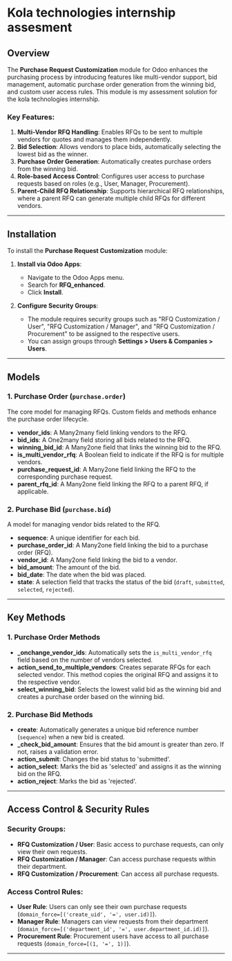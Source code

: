 # Kola technologies internship assesment


## Overview
The **Purchase Request Customization** module for Odoo enhances the purchasing process by introducing features like multi-vendor support, bid management, automatic purchase order generation from the winning bid, and custom user access rules. This module is my assessment solution for the kola technologies internship.

### Key Features:
1. **Multi-Vendor RFQ Handling**: Enables RFQs to be sent to multiple vendors for quotes and manages them independently.
2. **Bid Selection**: Allows vendors to place bids, automatically selecting the lowest bid as the winner.
3. **Purchase Order Generation**: Automatically creates purchase orders from the winning bid.
4. **Role-based Access Control**: Configures user access to purchase requests based on roles (e.g., User, Manager, Procurement).
5. **Parent-Child RFQ Relationship**: Supports hierarchical RFQ relationships, where a parent RFQ can generate multiple child RFQs for different vendors.

---

## Installation

To install the **Purchase Request Customization** module:

1. **Install via Odoo Apps**:
   - Navigate to the Odoo Apps menu.
   - Search for **RFQ_enhanced**.
   - Click **Install**.

2. **Configure Security Groups**:
   - The module requires security groups such as "RFQ Customization / User", "RFQ Customization / Manager", and "RFQ Customization / Procurement" to be assigned to the respective users.
   - You can assign groups through **Settings > Users & Companies > Users**.


---

## Models

### 1. **Purchase Order (`purchase.order`)**
The core model for managing RFQs. Custom fields and methods enhance the purchase order lifecycle.
- **vendor_ids**: A Many2many field linking vendors to the RFQ.
- **bid_ids**: A One2many field storing all bids related to the RFQ.
- **winning_bid_id**: A Many2one field that links the winning bid to the RFQ.
- **is_multi_vendor_rfq**: A Boolean field to indicate if the RFQ is for multiple vendors.
- **purchase_request_id**: A Many2one field linking the RFQ to the corresponding purchase request.
- **parent_rfq_id**: A Many2one field linking the RFQ to a parent RFQ, if applicable.

### 2. **Purchase Bid (`purchase.bid`)**
A model for managing vendor bids related to the RFQ.
- **sequence**: A unique identifier for each bid.
- **purchase_order_id**: A Many2one field linking the bid to a purchase order (RFQ).
- **vendor_id**: A Many2one field linking the bid to a vendor.
- **bid_amount**: The amount of the bid.
- **bid_date**: The date when the bid was placed.
- **state**: A selection field that tracks the status of the bid (`draft`, `submitted`, `selected`, `rejected`).

---

## Key Methods

### 1. **Purchase Order Methods**
- **_onchange_vendor_ids**: Automatically sets the `is_multi_vendor_rfq` field based on the number of vendors selected.
- **action_send_to_multiple_vendors**: Creates separate RFQs for each selected vendor. This method copies the original RFQ and assigns it to the respective vendor.
- **select_winning_bid**: Selects the lowest valid bid as the winning bid and creates a purchase order based on the winning bid.

### 2. **Purchase Bid Methods**
- **create**: Automatically generates a unique bid reference number (`sequence`) when a new bid is created.
- **_check_bid_amount**: Ensures that the bid amount is greater than zero. If not, raises a validation error.
- **action_submit**: Changes the bid status to 'submitted'.
- **action_select**: Marks the bid as 'selected' and assigns it as the winning bid on the RFQ.
- **action_reject**: Marks the bid as 'rejected'.

---

## Access Control & Security Rules

### Security Groups:
- **RFQ Customization / User**: Basic access to purchase requests, can only view their own requests.
- **RFQ Customization / Manager**: Can access purchase requests within their department.
- **RFQ Customization / Procurement**: Can access all purchase requests.

### Access Control Rules:
- **User Rule**: Users can only see their own purchase requests (`domain_force=[('create_uid', '=', user.id)]`).
- **Manager Rule**: Managers can view requests from their department (`domain_force=[('department_id', '=', user.department_id.id)]`).
- **Procurement Rule**: Procurement users have access to all purchase requests (`domain_force=[(1, '=', 1)]`).

---
